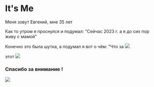 # It's Me 

  Меня зовут Евгений, мне 35 лет

  Как то утром я проснулся и подумал: "Сейчас 2023 г. а я до сих пор живу с мамой"

 Конечно это была шутка, а подумал я вот о чём: "Что за ![](https://fikiwiki.com/uploads/posts/2022-02/1644819320_10-fikiwiki-com-p-krasivie-kartinki-lvov-na-rabochii-stol-10.jpg)
 
 этот ![](https://w.forfun.com/fetch/34/34ad1dd2a843d60a4d994d2dc9b02c89.jpeg)

### Спасибо за внимание ! 

![](https://a.d-cd.net/nIAAAgGWn-A-1920.jpg)